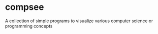 # compsee
 A collection of simple programs to visualize various computer science or programming concepts
